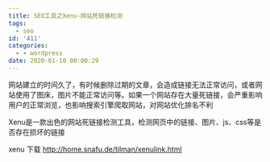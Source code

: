 ```yaml
---
title: SEO工具之Xenu-网站死链接检测
tags:
  - seo
id: '411'
categories:
  - - wordpress
date: 2020-01-10 00:00:29
---
```


网站建立的时间久了，有时候删除过期的文章，会造成链接无法正常访问，或者网站使用了图床，图片不能正常访问等。如果一个网站存在大量死链接，会严重影响用户的正常浏览，也影响搜索引擎爬取网站，对网站优化排名不利

Xenu是一款出色的网站死链接检测工具，检测网页中的链接、图片、js、css等是否存在损坏的链接

xenu 下载 http://home.snafu.de/tilman/xenulink.html
